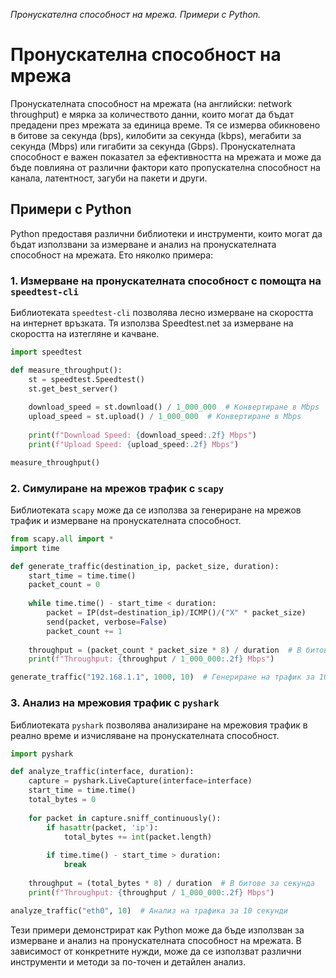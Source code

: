 _Пронускателна способност на мрежа. Примери с Python._

# Пронускателна способност на мрежа

Пронускателната способност на мрежата (на английски: network throughput) е мярка за количеството данни, които могат да бъдат предадени през мрежата за единица време. Тя се измерва обикновено в битове за секунда (bps), килобити за секунда (kbps), мегабити за секунда (Mbps) или гигабити за секунда (Gbps). Пронускателната способност е важен показател за ефективността на мрежата и може да бъде повлияна от различни фактори като пропускателна способност на канала, латентност, загуби на пакети и други.

## Примери с Python

Python предоставя различни библиотеки и инструменти, които могат да бъдат използвани за измерване и анализ на пронускателната способност на мрежата. Ето няколко примера:

### 1. Измерване на пронускателната способност с помощта на `speedtest-cli`

Библиотеката `speedtest-cli` позволява лесно измерване на скоростта на интернет връзката. Тя използва Speedtest.net за измерване на скоростта на изтегляне и качване.

```python
import speedtest

def measure_throughput():
    st = speedtest.Speedtest()
    st.get_best_server()
    
    download_speed = st.download() / 1_000_000  # Конвертиране в Mbps
    upload_speed = st.upload() / 1_000_000  # Конвертиране в Mbps
    
    print(f"Download Speed: {download_speed:.2f} Mbps")
    print(f"Upload Speed: {upload_speed:.2f} Mbps")

measure_throughput()
```

### 2. Симулиране на мрежов трафик с `scapy`

Библиотеката `scapy` може да се използва за генериране на мрежов трафик и измерване на пронускателната способност.

```python
from scapy.all import *
import time

def generate_traffic(destination_ip, packet_size, duration):
    start_time = time.time()
    packet_count = 0
    
    while time.time() - start_time < duration:
        packet = IP(dst=destination_ip)/ICMP()/("X" * packet_size)
        send(packet, verbose=False)
        packet_count += 1
    
    throughput = (packet_count * packet_size * 8) / duration  # В битове за секунда
    print(f"Throughput: {throughput / 1_000_000:.2f} Mbps")

generate_traffic("192.168.1.1", 1000, 10)  # Генериране на трафик за 10 секунди
```

### 3. Анализ на мрежовия трафик с `pyshark`

Библиотеката `pyshark` позволява анализиране на мрежовия трафик в реално време и изчисляване на пронускателната способност.

```python
import pyshark

def analyze_traffic(interface, duration):
    capture = pyshark.LiveCapture(interface=interface)
    start_time = time.time()
    total_bytes = 0
    
    for packet in capture.sniff_continuously():
        if hasattr(packet, 'ip'):
            total_bytes += int(packet.length)
        
        if time.time() - start_time > duration:
            break
    
    throughput = (total_bytes * 8) / duration  # В битове за секунда
    print(f"Throughput: {throughput / 1_000_000:.2f} Mbps")

analyze_traffic("eth0", 10)  # Анализ на трафика за 10 секунди
```

Тези примери демонстрират как Python може да бъде използван за измерване и анализ на пронускателната способност на мрежата. В зависимост от конкретните нужди, може да се използват различни инструменти и методи за по-точен и детайлен анализ.
